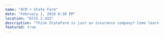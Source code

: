 ```yaml
---
name: "ACM + State Farm"
date: "February 1, 2018 8:30 PM"
location: "ECSS 2.415"
description: "Think StateFarm is just an insurance company? Come learn about how they are contributing to technology, see some of the projects they've been doing, and learn about their internships and jobs!"
featured: true
---
```

